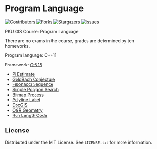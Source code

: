 # Program Language

<!-- PROJECT SHIELDS -->
[![Contributors][contributors-shield]][contributors-url]
[![Forks][forks-shield]][forks-url]
[![Stargazers][stars-shield]][stars-url]
[![Issues][issues-shield]][issues-url]

<!-- ABOUT THE PROJECT -->

PKU GIS Course: Program Language

There are no exams in the course, grades are determined by ten homeworks.

Program language: C++11

Framework: [Qt5.15](https://doc.qt.io/qt-5.15/)


* [Pi Estimate](./lab01/README.md)
* [GoldBach Conjecture](./lab02/README.md)
* [Fibonacci Sequence](./lab03/README.md)
* [Simple Polygon Search](./lab04/README.md)
* [Bitmap Process](./lab05/README.md)
* [Polyline Label](./lab06/README.md) 
* [DocGIS](./lab07/README.md)
* [OGR Geometry](./lab08/README.md)
* [Run Length Code](./lab09/README.md)


<!-- LICENSE -->
## License

Distributed under the MIT License. See `LICENSE.txt` for more information.



<!-- MARKDOWN LINKS & IMAGES -->
[contributors-shield]: https://img.shields.io/github/contributors/watercore1/Program-Language.svg?style=flat-square
[contributors-url]: https://github.com/watercore1/Program-Language/graphs/contributors
[forks-shield]: https://img.shields.io/github/forks/watercore1/Program-Language.svg?style=flat-square
[forks-url]: https://github.com/watercore1/Program-Language/network/members
[stars-shield]: https://img.shields.io/github/stars/watercore1/Program-Language.svg?style=flat-square
[stars-url]: https://github.com/watercore1/Program-Language/stargazers
[issues-shield]: https://img.shields.io/github/issues/watercore1/Program-Language.svg?style=flat-square
[issues-url]: https://img.shields.io/github/issues/watercore1/Program-Language.svg
[license-shield]: https://img.shields.io/github/license/watercore1/Program-Language.svg?style=flat-square
